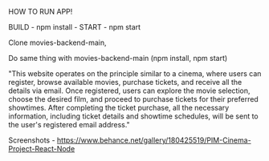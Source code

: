 HOW TO RUN APP!

BUILD - npm install -  START - npm start

Clone movies-backend-main, 

Do same thing with movies-backend-main (npm install, npm start)

"This website operates on the principle similar to a cinema, where users can register, browse available movies, purchase tickets, and receive all the details via email. Once registered, users can explore the movie selection, choose the desired film, and proceed to purchase tickets for their preferred showtimes. After completing the ticket purchase, all the necessary information, including ticket details and showtime schedules, will be sent to the user's registered email address."

Screenshots - https://www.behance.net/gallery/180425519/PIM-Cinema-Project-React-Node
